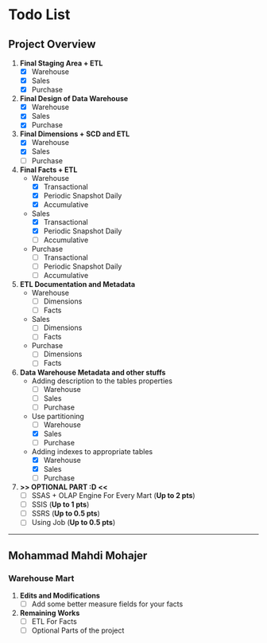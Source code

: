 # Todo List

## Project Overview

1. **Final Staging Area + ETL**
   - [x] Warehouse
   - [x] Sales
   - [x] Purchase
2. **Final Design of Data Warehouse**
   - [x] Warehouse
   - [x] Sales
   - [x] Purchase
3. **Final Dimensions + SCD and ETL**
   - [x] Warehouse
   - [x] Sales
   - [ ] Purchase
4. **Final Facts + ETL**
   - Warehouse
     - [x] Transactional
     - [x] Periodic Snapshot Daily
     - [x] Accumulative
   - Sales
     - [x] Transactional
     - [x] Periodic Snapshot Daily
     - [ ] Accumulative
   - Purchase
     - [ ] Transactional
     - [ ] Periodic Snapshot Daily
     - [ ] Accumulative
5. **ETL Documentation and Metadata**
   - Warehouse
     - [ ] Dimensions
     - [ ] Facts
   - Sales
     - [ ] Dimensions
     - [ ] Facts
   - Purchase
     - [ ] Dimensions
     - [ ] Facts
6. **Data Warehouse Metadata and other stuffs**
   - Adding description to the tables properties
     - [ ] Warehouse
     - [ ] Sales
     - [ ] Purchase
   - Use partitioning
     - [ ] Warehouse
     - [x] Sales
     - [ ] Purchase
   - Adding indexes to appropriate tables
     - [x] Warehouse
     - [x] Sales
     - [ ] Purchase
7. **>> OPTIONAL PART :D <<**
   - [ ] SSAS + OLAP Engine For Every Mart (**Up to 2 pts**)
   - [ ] SSIS (**Up to 1 pts**)
   - [ ] SSRS (**Up to 0.5 pts**)
   - [ ] Using Job (**Up to 0.5 pts**)

---

## Mohammad Mahdi Mohajer

### Warehouse Mart

1. **Edits and Modifications**
   - [ ] Add some better measure fields for your facts
2. **Remaining Works**
   - [ ] ETL For Facts
   - [ ] Optional Parts of the project
